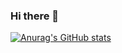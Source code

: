 ### Hi there 👋
[![Anurag's GitHub stats](https://github-readme-stats.vercel.app/api?username=GreenTea15)](https://github.com/anuraghazra/github-readme-stats)
